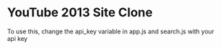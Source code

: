 # YouTube 2013 Site Clone
To use this, change the api_key variable in app.js and search.js with your api key
